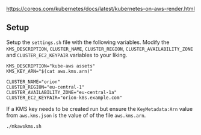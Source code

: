 https://coreos.com/kubernetes/docs/latest/kubernetes-on-aws-render.html

## Setup

Setup the `settings.sh` file with the following variables. Modify the
`KMS_DESCRIPTION`, `CLUSTER_NAME`, `CLUSTER_REGION`,
`CLUSTER_AVAILABILITY_ZONE` and `CLUSTER_EC2_KEYPAIR` variables to your liking.

```shell
KMS_DESCRIPTION="kube-aws assets"
KMS_KEY_ARN="$(cat aws.kms.arn)"

CLUSTER_NAME="orion"
CLUSTER_REGION="eu-central-1"
CLUSTER_AVAILABILITY_ZONE="eu-central-1a"
CLUSTER_EC2_KEYPAIR="orion-k8s.example.com"
```

If a KMS key needs to be created run but ensure the `KeyMetadata:Arn` value 
from `aws.kms.json` is the value of of the file `aws.kms.arn`.

```shell
./mkawskms.sh
```
